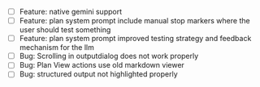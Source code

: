 - [ ] Feature: native gemini support
- [ ] Feature: plan system prompt include manual stop markers where the user should test something
- [ ] Feature: plan system prompt improved testing strategy and feedback mechanism for the llm
- [ ] Bug: Scrolling in outputdialog does not work properly
- [ ] Bug: Plan View actions use old markdown viewer
- [ ] Bug: structured output not highlighted properly